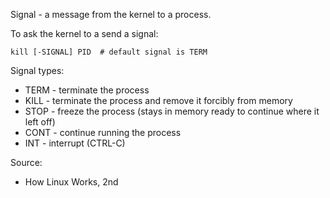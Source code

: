 Signal - a message from the kernel to a process.

To ask the kernel to a send a signal:

    kill [-SIGNAL] PID  # default signal is TERM

Signal types:

* TERM - terminate the process
* KILL - terminate the process and remove it forcibly from memory
* STOP - freeze the process (stays in memory ready to continue where it left
    off)
* CONT - continue running the process
* INT - interrupt (CTRL-C)

Source:

* How Linux Works, 2nd
